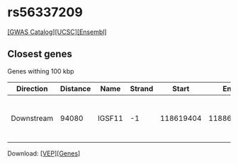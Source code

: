 # rs56337209

[[GWAS Catalog]](https://www.ebi.ac.uk/gwas/variants/rs56337209)[[UCSC]](https://genome.ucsc.edu/cgi-bin/hgTracks?position=chr3:118425324-118625324&addHighlight=hg19.chr3%3A123065528%2D123066028%23fcfcac&hgFind.matches=rs56337209&db=hg19)[[Ensembl]](https://grch37.ensembl.org/Homo_sapiens/Variation/Explore?r=3:118525324-118525324;v=rs56337209;vdb=variation)
## Closest genes

Genes withing 100 kbp

| Direction | Distance | Name | Strand | Start | End | Biotype | Description | ID |
| --------- | -------- | ---- | ------ | ----- | --- | ------- | ----------- | -- |
| Downstream | 94080 | IGSF11 | -1 | 118619404 | 118864915 | protein_coding | immunoglobulin superfamily, member 11 [Source:HGNC Symbol;Acc:16669] | ENSG00000144847 |


Download: [[VEP]](rs56337209_vep.json.gz)[[Genes]](rs56337209_gene.json.gz)

